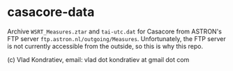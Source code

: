 # casacore-data

Archive `WSRT_Measures.ztar` and `tai-utc.dat` for Casacore from ASTRON's FTP server
`ftp.astron.nl/outgoing/Measures`.
Unfortunately, the FTP server is not currently accessible from the outside, so this is why this repo.

(c) Vlad Kondratiev, email: vlad dot kondratiev at gmail dot com
